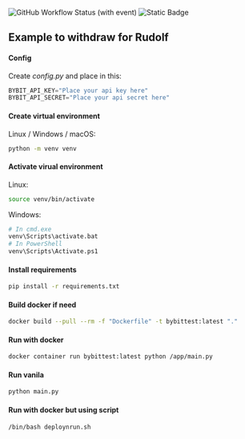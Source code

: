 ![GitHub Workflow Status (with event)](https://img.shields.io/github/actions/workflow/status/F11GAR0/bybit_test/python-app.yml) ![Static Badge](https://img.shields.io/badge/contributors-1-blue)

## Example to withdraw for Rudolf

#### Config
Create *config.py* and place in this:
```py
BYBIT_API_KEY="Place your api key here"
BYBIT_API_SECRET="Place your api secret here"
```

#### Create virtual environment
Linux / Windows / macOS:
```sh
python -m venv venv
```
#### Activate virual environment
Linux:
```sh
source venv/bin/activate
```
Windows:
```sh
# In cmd.exe
venv\Scripts\activate.bat
# In PowerShell
venv\Scripts\Activate.ps1
```

#### Install requirements
```sh
pip install -r requirements.txt
```

#### Build docker if need
```sh
docker build --pull --rm -f "Dockerfile" -t bybittest:latest "."
```
#### Run with docker
```sh
docker container run bybittest:latest python /app/main.py
```
#### Run vanila
```sh
python main.py
```
#### Run with docker but using script
```sh
/bin/bash deploynrun.sh
```